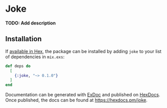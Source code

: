 # Joke

**TODO: Add description**

## Installation

If [available in Hex](https://hex.pm/docs/publish), the package can be installed
by adding `joke` to your list of dependencies in `mix.exs`:

```elixir
def deps do
  [
    {:joke, "~> 0.1.0"}
  ]
end
```

Documentation can be generated with [ExDoc](https://github.com/elixir-lang/ex_doc)
and published on [HexDocs](https://hexdocs.pm). Once published, the docs can
be found at <https://hexdocs.pm/joke>.

